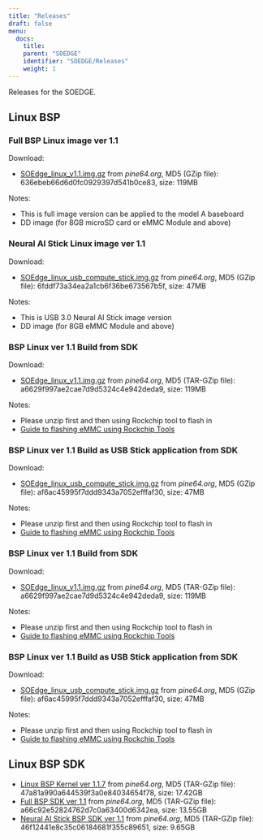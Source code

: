 ```yaml
---
title: "Releases"
draft: false
menu:
  docs:
    title:
    parent: "SOEDGE"
    identifier: "SOEDGE/Releases"
    weight: 1
---
```


Releases for the SOEDGE.

## Linux BSP

### Full BSP Linux image ver 1.1

Download:

* [SOEdge_linux_v1.1.img.gz](https://files.pine64.org/os/SOEdge/stock/SOEdge_linux_v1.1.img.gz) from _pine64.org_, MD5 (GZip file): 636ebeb66d6d0fc0929397d541b0ce83, size: 119MB

Notes:

* This is full image version can be applied to the model A baseboard
* DD image (for 8GB microSD card or eMMC Module and above)

### Neural AI Stick Linux image ver 1.1

Download:

* [SOEdge_linux_usb_compute_stick.img.gz](https://files.pine64.org/os/SOEdge/stock/SOEdge_linux_usb_compute_stick.img.gz) from _pine64.org_, MD5 (GZip file): 6fddf73a34ea2a1cb6f36be673567b5f, size: 47MB

Notes:

* This is USB 3.0 Neural AI Stick image version
* DD image (for 8GB eMMC Module and above)

### BSP Linux ver 1.1 Build from SDK

Download:

* [SOEdge_linux_v1.1.img.gz](https://files.pine64.org/os/SOEdge/stock/SOEdge_linux_v1.1.img.gz) from _pine64.org_, MD5 (TAR-GZip file): a6629f997ae2cae7d9d5324c4e942deda9, size: 119MB

Notes:

* Please unzip first and then using Rockchip tool to flash in
* [Guide to flashing eMMC using Rockchip Tools](/documentation/Introduction/Getting_started#flashing_to_emmc_using_rockchip_tools_rock64_only)

### BSP Linux ver 1.1 Build as USB Stick application from SDK

Download:

* [SOEdge_linux_usb_compute_stick.img.gz](https://files.pine64.org/os/SOEdge/stock/SOEdge_linux_usb_compute_stick.img.gz) from _pine64.org_, MD5 (GZip file): af6ac45995f7ddd9343a7052efffaf30, size: 47MB

Notes:

* Please unzip first and then using Rockchip tool to flash in
* [Guide to flashing eMMC using Rockchip Tools](/documentation/Introduction/Getting_started#flashing_to_emmc_using_rockchip_tools_rock64_only)

### BSP Linux ver 1.1 Build from SDK

Download:

* [SOEdge_linux_v1.1.img.gz](https://files.pine64.org/os/SOEdge/stock/SOEdge_linux_v1.1.img.gz) from _pine64.org_, MD5 (TAR-GZip file): a6629f997ae2cae7d9d5324c4e942deda9, size: 119MB

Notes:

* Please unzip first and then using Rockchip tool to flash in
* [Guide to flashing eMMC using Rockchip Tools](/documentation/Introduction/Getting_started#flashing_to_emmc_using_rockchip_tools_rock64_only)

### BSP Linux ver 1.1 Build as USB Stick application from SDK

Download:

* [SOEdge_linux_usb_compute_stick.img.gz](https://files.pine64.org/os/SOEdge/stock/SOEdge_linux_usb_compute_stick.img.gz) from _pine64.org_, MD5 (GZip file): af6ac45995f7ddd9343a7052efffaf30, size: 47MB

Notes:

* Please unzip first and then using Rockchip tool to flash in
* [Guide to flashing eMMC using Rockchip Tools](/documentation/Introduction/Getting_started#flashing_to_emmc_using_rockchip_tools_rock64_only)

## Linux BSP SDK

* [Linux BSP Kernel ver 1.1.7](https://files.pine64.org/SDK/SOEdge/rk1808_v1.1.7.tar.gz) from _pine64.org_, MD5 (TAR-GZip file): 47a81a990a644539f3a0e84034654f78, size: 17.42GB
* [Full BSP SDK ver 1.1](https://files.pine64.org/SDK/SOEdge/SOEdge_RK-BSP_SDK_v1.1.tar.gz) from _pine64.org_, MD5 (TAR-GZip file): a66c92e52824762d7c0a63400d6342ea, size: 13.55GB
* [Neural AI Stick BSP SDK ver 1.1](https://files.pine64.org/SDK/SOEdge/SOEdge_RK-BSP_USB_Dongle_SDK_v1.1.tar.gz) from _pine64.org_, MD5 (TAR-GZip file): 46f12441e8c35c06184681f355c89651, size: 9.65GB
